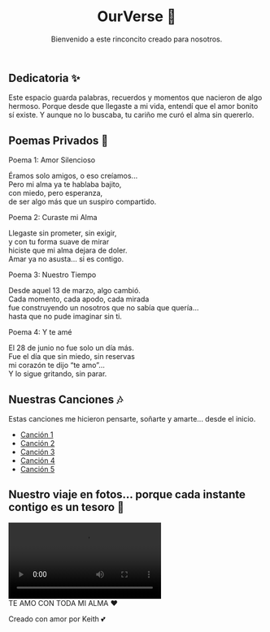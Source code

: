 
</head>
<body>

<header>
  <h1>OurVerse 💌</h1>
  <p>Bienvenido a este rinconcito creado para nosotros.</p>
</header>

<section>
  <h2>Dedicatoria ✨</h2>
  <p>
    Este espacio guarda palabras, recuerdos y momentos que nacieron de algo hermoso.  
    Porque desde que llegaste a mi vida, entendí que el amor bonito sí existe.  
    Y aunque no lo buscaba, tu cariño me curó el alma sin quererlo.
  </p>
</section>

<section>
  <h2>Poemas Privados 📖</h2>

  <div class="poem-toggle" onclick="togglePoem(this)">
    Poema 1: Amor Silencioso
    <div class="poem-content">
      <p>
        Éramos solo amigos, o eso creíamos...<br>
        Pero mi alma ya te hablaba bajito,<br>
        con miedo, pero esperanza,<br>
        de ser algo más que un suspiro compartido.
      </p>
    </div>
  </div>

  <div class="poem-toggle" onclick="togglePoem(this)">
    Poema 2: Curaste mi Alma
    <div class="poem-content">
      <p>
        Llegaste sin prometer, sin exigir,<br>
        y con tu forma suave de mirar<br>
        hiciste que mi alma dejara de doler.<br>
        Amar ya no asusta... si es contigo.
      </p>
    </div>
  </div>

  <div class="poem-toggle" onclick="togglePoem(this)">
    Poema 3: Nuestro Tiempo
    <div class="poem-content">
      <p>
        Desde aquel 13 de marzo, algo cambió.<br>
        Cada momento, cada apodo, cada mirada<br>
        fue construyendo un nosotros que no sabía que quería...<br>
        hasta que no pude imaginar sin ti.
      </p>
    </div>
  </div>

  <div class="poem-toggle" onclick="togglePoem(this)">
    Poema 4: Y te amé
    <div class="poem-content">
      <p>
        El 28 de junio no fue solo un día más.<br>
        Fue el día que sin miedo, sin reservas<br>
        mi corazón te dijo “te amo”...<br>
        Y lo sigue gritando, sin parar.
      </p>
    </div>
  </div>
</section>

<section>
  <h2>Nuestras Canciones 🎶</h2>
  <p>Estas canciones me hicieron pensarte, soñarte y amarte... desde el inicio.</p>

  <ul>
    <li><a href="https://youtu.be/7h2ryr_uUEs?si=ICmjanI4Bx-yafb_" target="_blank">Canción 1</a></li>
    <li><a href="https://youtu.be/e1mOmdykmwI?si=UzzTqc0RCqvH20j8" target="_blank">Canción 2</a></li>
    <li><a href="https://youtu.be/Mcj75l2gJcY?si=yuC9-3wxWLRLQnM8" target="_blank">Canción 3</a></li>
    <li><a href="https://youtu.be/h0p8yTqj8i4?si=uzRrULSh-YbBcAl2" target="_blank">Canción 4</a></li>
    <li><a href="https://youtu.be/ntdwWKaGaPQ?si=v-nlZEfH3XW8sd0P" target="_blank">Canción 5</a></li>
  </ul>
</section>

<section>
  <h2>Nuestro viaje en fotos... porque cada instante contigo es un tesoro 🎥</h2>
  <video controls widt=¨100%>
    <source 
      src=¨Video Feliz Cumpleaños Collage Moderno Pastel_20250806_125609_000"
    type=¨video/mp4=/>
    Tu navegador no puede reproducir este video.
  </video>
</section>

<div class="love-message">
  TE AMO CON TODA MI ALMA ❤️
</div>

<footer>
  <p>Creado con amor por Keith 💕</p>
</footer>


